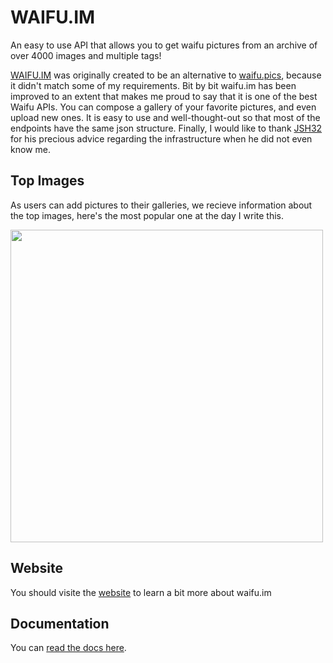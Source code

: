 # WAIFU.IM

An easy to use API that allows you to get waifu pictures from an archive of over 4000 images and multiple tags!



[WAIFU.IM](https://waifu.im) was originally created to be an alternative to [waifu.pics](https://waifu.pics), because it didn't match some of my requirements. Bit by bit waifu.im has been improved to an extent that makes me proud to say that it is one of the best Waifu APIs. You can compose a gallery of your favorite pictures, and even upload new ones. It is easy to use and well-thought-out so that most of the endpoints have the same json structure. Finally, I would like to thank [JSH32](https://github.com/JSH32) for his precious advice regarding the infrastructure when he did not even know me.

## Top Images

As users can add pictures to their galleries, we recieve information about the top images, here's the most popular one at the day I write this.

[<img src="https://cdn.waifu.im/aa48cd9dc6b64367.jpg" width="500">]("https://waifu.im/preview/?image=aa48cd9dc6b64367.jpg")

## Website
You should visite the [website](https://waifu.im) to learn a bit more about waifu.im

## Documentation
You can [read the docs here](https://waifu.im/docs/).
